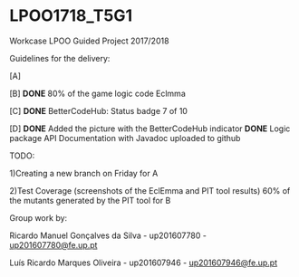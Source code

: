 # LPOO1718_T5G1
Workcase LPOO
Guided Project 2017/2018

Guidelines for the delivery:

[A] 

[B]  __DONE__ 80% of the game logic code Eclmma 

[C]  __DONE__ BetterCodeHub: Status badge 7 of 10

[D]  __DONE__ Added the picture with the BetterCodeHub indicator
     __DONE__ Logic package API Documentation with Javadoc uploaded to github


TODO:

1)Creating a new branch on Friday for A

2)Test Coverage (screenshots of the EclEmma and PIT tool results)
60% of the mutants generated by the PIT tool for B

Group work by:

Ricardo Manuel Gonçalves da Silva - up201607780 - up201607780@fe.up.pt 

Luís Ricardo Marques Oliveira - up201607946 - up201607946@fe.up.pt

